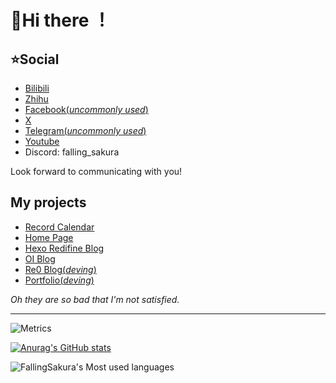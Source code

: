 # 🎈Hi there ！

## ⭐Social

- [Bilibili](https://space.bilibili.com/1722315602)
- [Zhihu](https://www.zhihu.com/people/fsimh)
- [Facebook(*uncommonly used*)](https://www.facebook.com/profile.php?id=100070990843778)
- [X](https://x.com/SakuraFalling1)
- [Telegram(*uncommonly used*)](http://t.me/fallingsakura)
- [Youtube](https://www.youtube.com/channel/UCsO6H9X30_5fKCg5jWqBlZA)
- Discord: falling_sakura

Look forward to communicating with you!

## My projects

- [Record Calendar](https://github.com/FallingSakura/record-calendar)
- [Home Page](https://menu.fallingsakura.top)
- [Hexo Redifine Blog](https://vercel.fallingsakura.top)
- [OI Blog](https://white.fallingsakura.top)
- [Re0 Blog(*deving*)](https://blog.fallingsakura.top)
- [Portfolio(*deving*)](https://fallingsakura.top)

*Oh they are so bad that I'm not satisfied.*

---

![Metrics](https://metrics.lecoq.io/FallingSakura?template=classic&base=header%2C%20activity%2C%20community%2C%20repositories%2C%20metadata&base.indepth=false&base.hireable=false&base.skip=false&config.timezone=Asia%2FShanghai)

[![Anurag's GitHub stats](https://github-readme-stats.vercel.app/api?username=FallingSakura)](https://github.com/FallingSakura/github-readme-stats)

![FallingSakura's Most used languages](https://github-readme-stats.vercel.app/api/top-langs?username=FallingSakura&show_icons=true&count_private=true&hide_border=true&theme=gotham)
